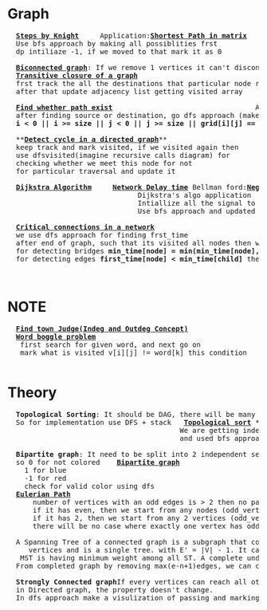 # Graph
  <pre>
  <b><a href="https://github.com/teja963/DSA-and-MYSQL/blob/master/Graph/1.%20Steps%20by%20Knight.cpp">Steps by Knight</a></b>     Application:<b><a href="https://github.com/teja963/Advanced-DSA/blob/master/Graph/18.%20Shortest%20path%20in%20matrix.cpp">Shortest Path in matrix</a></b>   <b><a href="https://github.com/teja963/Advanced-DSA/blob/master/Graph/23.%20Rotten%20Oranges.cpp">Rotten Oranges</a></b>   <b><a href="https://github.com/teja963/Advanced-DSA/blob/master/Graph/27.%20Min%20Cost%20Path.cpp">Minimum cost path</a></b>
  Use bfs approach by making all possiblities frst
  dp intiliaze -1, if we moved to that mark it as 0
  
  <b><a href="https://github.com/teja963/Advanced-DSA/blob/master/Graph/5.%20Biconnected%20Graph.cpp">Biconnected graph</a></b>: If we remove 1 vertices it can't disconnected
  <b><a href="https://github.com/teja963/Advanced-DSA/blob/master/Graph/9.%20Transitive%20closure%20of%20a%20graph.cpp">Transitive closure of a graph</a></b>
  frst track the all the destinations that particular node reaches(visited array)
  after that update adjacency list getting visited array
  
  <b><a href="https://github.com/teja963/Advanced-DSA/blob/master/Graph/10.%20Find%20whether%20path%20exist.cpp">Find whether path exist</a></b>                                  Application: <b><a href="https://github.com/teja963/Advanced-DSA/blob/master/Graph/14.%20Find%20number%20of%20islands.cpp">Find number of island</a></b>
  after finding source or destination, go dfs approach (make sure all edge case implemented like) 
  <b>i < 0 || i >= size || j < 0 || j >= size || grid[i][j] == 0</b> return false;
  
  **<b><a href="https://github.com/teja963/Advanced-DSA/blob/master/Graph/11.%20Detect%20cycle%20in%20a%20directed%20graph.cpp">Detect cycle in a directed graph</a></b>**                             **<b><a href="https://github.com/teja963/Advanced-DSA/blob/master/Graph/12.%20Detect%20cycle%20in%20a%20undirected%20graph.cpp">Detect cycle in a undirected graph</a></b>**
  keep track and mark visited, if we visited again then                  Same as Directed, but no need to track bfsvisited
  use dfsvisited(imagine recursive calls diagram) for
  checking whether we meet this node for not                             just need to track of parent node for detecting	
  for particular traversal and update it
  
  <b><a href="https://github.com/teja963/Advanced-DSA/blob/master/Graph/17.%20Implementing%20Dijkstra%20Algorithm.cpp">Dijkstra Algorithm</a></b>     <b><a href="https://github.com/teja963/Advanced-DSA/blob/master/Graph/13.%20Network%20Delay%20time.cpp">Network Delay time</a></b> Bellman ford:<b><a href="https://github.com/teja963/Advanced-DSA/blob/master/Graph/24.%20Negative%20weight%20cycle.cpp">Negative weight cycle</a></b>
                               Dijkstra's algo application                                                    make a distance vector and update it for all nodes
                               Intiallize all the signal to INT_MAX, and start with given node as 0,          except starting node, and check again for detecting
                               Use bfs approach and updated all nodes signal
                               
  <b><a href="https://github.com/teja963/Advanced-DSA/blob/master/Graph/21.%20Critical%20connections%20in%20a%20network.cpp">Critical connections in a network</a></b>
  we use dfs approach for finding frst_time
  after end of graph, such that its visited all nodes then we updated the min_time using backtracking
  for detecting bridges <b>min_time[node] = min(min_time[node], min_time[child])</b>
  for detecting edges <b>first_time[node] < min_time[child]</b> then push it
   
  </pre>
# NOTE
  <pre>
  <b><a href="https://github.com/teja963/DSA-and-MYSQL/blob/master/Graph/2.%20Find%20the%20town%20judge.cpp">Find town Judge(Indeg and Outdeg Concept)</a></b>
  <b><a href="https://github.com/teja963/Advanced-DSA/blob/master/Graph/25.%20word%20boggle%20problem.cpp">Word boggle problem</a></b>
   first search for given word, and next go on
   mark what is visited v[i][j] != word[k] this condition
  </pre>
# Theory
  <pre>
  <b>Topological Sorting</b>: It should be DAG, there will be many possibilites find indeg choose which is least
  So for implementation use DFS + stack   <b><a href="https://github.com/teja963/Advanced-DSA/blob/master/Graph/15.%20Topological%20sort.cpp">Topological sort</a></b> **Application:** <b><a href="https://github.com/teja963/Advanced-DSA/blob/master/Graph/20.%20Alien%20Dictionary.cpp">Alien dictionary</a></b>       <b><a href="https://github.com/teja963/Advanced-DSA/blob/master/Graph/26.%20Prerequisites%20tasks.cpp">Prerequisites tasks</a></b>   <b><a href="https://github.com/teja963/Advanced-DSA/blob/master/Graph/22.%20course%20schedule.cpp">Course schedule</a></b>
                                         We are getting indeg and relationship from the given strings
                                         and used bfs approach for finding topological sort
  
  <b>Bipartite graph</b>: It need to be split into 2 independent sets like 2 coloring
  so 0 for not colored    <b><a href="https://github.com/teja963/Advanced-DSA/blob/master/Graph/16.%20Bipartite%20graph.cpp">Bipartite graph</a></b>
  	1 for blue
  	-1 for red
  	check for valid color using dfs
  <b><a href="https://github.com/teja963/Advanced-DSA/blob/master/Graph/8.%20Eulerian%20Path%20in%20Undirected%20path.cpp">Eulerian Path</a></b>
  	  number of vertices with an odd edges is > 2 then no path
  	  if it has even, then we start from any nodes (odd_vertices == 0)
  	  if it has 2, then we start from any 2 vertices (odd_vertices == 2)
  	  there will be no case where exactly one vertex has odd number of edges
  	  
  A Spanning Tree of a connected graph is a subgraph that contains all of that graph’s                <b><a href="https://github.com/teja963/Advanced-DSA/blob/master/Graph/19.%20Minimum%20Spanning%20tree.cpp">Minimum spanning tree</a></b>
     vertices and is a single tree. with E' = |V| - 1. It can't be disconnected                        we need to neglect highest weight from the graph so, we visited already that node, 
   MST is having minimum weight among all ST. A complete undirected graph can have n^(n-2) ST's        then no need to include it, add all lowest weights by using priority queue(min heap)
  From completed graph by removing max(e-n+1)edges, we can construct a ST                              and mark all the nodes that visited
   
  <b>Strongly Connected graph</b>If every vertices can reach all other vertices then it is SCC. Every single node is SCC. If we reverse edge direction
  in Directed graph, the property doesn't change. 
  In dfs approach make a visulization of passing and marking nodes for better
  </pre>
